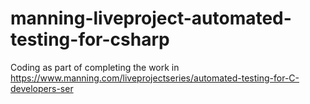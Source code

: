 # manning-liveproject-automated-testing-for-csharp
Coding as part of completing the work in https://www.manning.com/liveprojectseries/automated-testing-for-C-developers-ser

